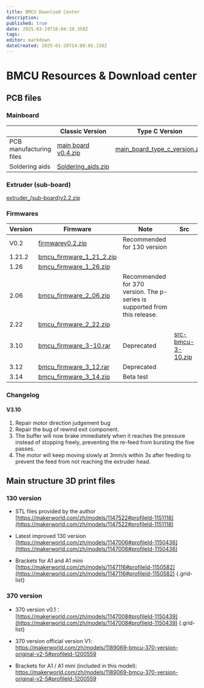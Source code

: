 ```yaml
---
title: BMCU Download Center
description: 
published: true
date: 2025-03-19T16:04:19.358Z
tags: 
editor: markdown
dateCreated: 2025-01-28T14:08:05.158Z
---
```


# BMCU Resources & Download center


## PCB files

### Mainboard
|    | **Classic Version**      | **Type C Version**    |
|-----------|---------|---------------------|
| PCB manufacturing files| [main board v0.4.zip](/main_board_v0.4.zip) | [main_board_type_c_version.zip](/main_board_type_c_version.zip)   
|Soldering aids |[Soldering_aids.zip](/3._welding_aids.zip) | |

### Extruder (sub-board)
[extruder_(sub-board)v2.2.zip](/extruder_(sub-board)v2.2.zip)

### Firmwares
| Version   | Firmware      |Note|Src|
|-----------|---------|-----|---|
|V0.2|[firmwarev0.2.zip](/firmwarev0.2.zip)  | Recommended for 130 version|
|1.21.2|[bmcu_firmware_1_21_2.zip](/bmcu_firmware_1_21_2.zip)||
|1.26|[bmcu_firmware_1_26.zip](/bmcu_firmware_1_26.zip)||
|2.06|[bmcu_firmware_2_06.zip](/bmcu_firmware_2_06.zip)|Recommended for 370 version. The p-series is supported from this release.|
|2.22|[bmcu_firmware_2_22.zip](/bmcu_firmware_2_22.zip)| |
|3.10| [bmcu_firmware_3-10.rar](/bmcu_firmware_3-10.rar)|Deprecated|[src-bmcu-3-10.zip](/src-bmcu-3-10.zip)|
|3.12|[bmcu_firmware_3_12.rar](/bmcu_firmware_3_12.rar)|Deprecated||
|3.14|[bmcu_firmware_3_14.zip](/bmcu_downloads/bmcu_firmware_3_14.zip)|Beta test||

### Changelog
#### V3.10
1. Repair motor direction judgement bug
1. Repair the bug of rewind exit component.
1. The buffer will now brake immediately when it reaches the pressure instead of stopping freely, preventing the re-feed from bursting the five passes.
1. The motor will keep moving slowly at 3mm/s within 3s after feeding to prevent the feed from not reaching the extruder head.


## Main structure 3D print files

### 130 version
- STL files provided by the author 
[https://makerworld.com/zh/models/1147522#profileId-1151118](https://makerworld.com/zh/models/1147522#profileId-1151118)

- Latest improved 130 version 
[https://makerworld.com/zh/models/1147006#profileId-1150436](https://makerworld.com/zh/models/1147006#profileId-1150436)

- Brackets for A1 and A1 mini
[https://makerworld.com/zh/models/1147116#profileId-1150582](https://makerworld.com/zh/models/1147116#profileId-1150582)
{.grid-list}


### 370 version

- 370 version v0.1：
[https://makerworld.com/zh/models/1147008#profileId-1150439](https://makerworld.com/zh/models/1147008#profileId-1150439)
{.grid-list}

- 370 version official version V1:
https://makerworld.com/zh/models/1189069-bmcu-370-version-original-v2-5#profileId-1200559

- Brackets for A1 / A1 mini (included in this model):
https://makerworld.com/zh/models/1189069-bmcu-370-version-original-v2-5#profileId-1200559

### 




